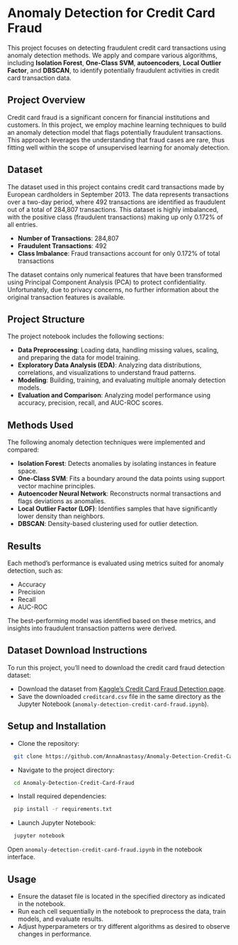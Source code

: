 # Anomaly Detection for Credit Card Fraud

This project focuses on detecting fraudulent credit card transactions using anomaly detection methods. We apply and compare various algorithms, including **Isolation Forest**, **One-Class SVM**, **autoencoders**, **Local Outlier Factor**, and **DBSCAN**, to identify potentially fraudulent activities in credit card transaction data.

## Project Overview
Credit card fraud is a significant concern for financial institutions and customers. In this project, we employ machine learning techniques to build an anomaly detection model that flags potentially fraudulent transactions. This approach leverages the understanding that fraud cases are rare, thus fitting well within the scope of unsupervised learning for anomaly detection.

## Dataset
The dataset used in this project contains credit card transactions made by European cardholders in September 2013. The data represents transactions over a two-day period, where 492 transactions are identified as fraudulent out of a total of 284,807 transactions. This dataset is highly imbalanced, with the positive class (fraudulent transactions) making up only 0.172% of all entries.

- **Number of Transactions**: 284,807
- **Fraudulent Transactions**: 492
- **Class Imbalance**: Fraud transactions account for only 0.172% of total transactions

The dataset contains only numerical features that have been transformed using Principal Component Analysis (PCA) to protect confidentiality. Unfortunately, due to privacy concerns, no further information about the original transaction features is available.

## Project Structure
The project notebook includes the following sections:

- **Data Preprocessing**: Loading data, handling missing values, scaling, and preparing the data for model training.
- **Exploratory Data Analysis (EDA)**: Analyzing data distributions, correlations, and visualizations to understand fraud patterns.
- **Modeling**: Building, training, and evaluating multiple anomaly detection models.
- **Evaluation and Comparison**: Analyzing model performance using accuracy, precision, recall, and AUC-ROC scores.

## Methods Used
The following anomaly detection techniques were implemented and compared:

- **Isolation Forest**: Detects anomalies by isolating instances in feature space.
- **One-Class SVM**: Fits a boundary around the data points using support vector machine principles.
- **Autoencoder Neural Network**: Reconstructs normal transactions and flags deviations as anomalies.
- **Local Outlier Factor (LOF)**: Identifies samples that have significantly lower density than neighbors.
- **DBSCAN**: Density-based clustering used for outlier detection.
 
## Results
Each method’s performance is evaluated using metrics suited for anomaly detection, such as:

- Accuracy
- Precision
- Recall
- AUC-ROC
 
The best-performing model was identified based on these metrics, and insights into fraudulent transaction patterns were derived.

## Dataset Download Instructions
To run this project, you’ll need to download the credit card fraud detection dataset:

- Download the dataset from [Kaggle’s Credit Card Fraud Detection page](https://www.kaggle.com/datasets/mlg-ulb/creditcardfraud).
- Save the downloaded `creditcard.csv` file in the same directory as the Jupyter Notebook (`anomaly-detection-credit-card-fraud.ipynb`).

## Setup and Installation

- Clone the repository:
```bash
  git clone https://github.com/AnnaAnastasy/Anomaly-Detection-Credit-Card-Fraud.git
```

- Navigate to the project directory:
```bash
  cd Anomaly-Detection-Credit-Card-Fraud
```

- Install required dependencies:
```bash
  pip install -r requirements.txt
```

- Launch Jupyter Notebook:
```bash
  jupyter notebook
```
Open `anomaly-detection-credit-card-fraud.ipynb` in the notebook interface.

## Usage
- Ensure the dataset file is located in the specified directory as indicated in the notebook.
- Run each cell sequentially in the notebook to preprocess the data, train models, and evaluate results.
- Adjust hyperparameters or try different algorithms as desired to observe changes in performance.

